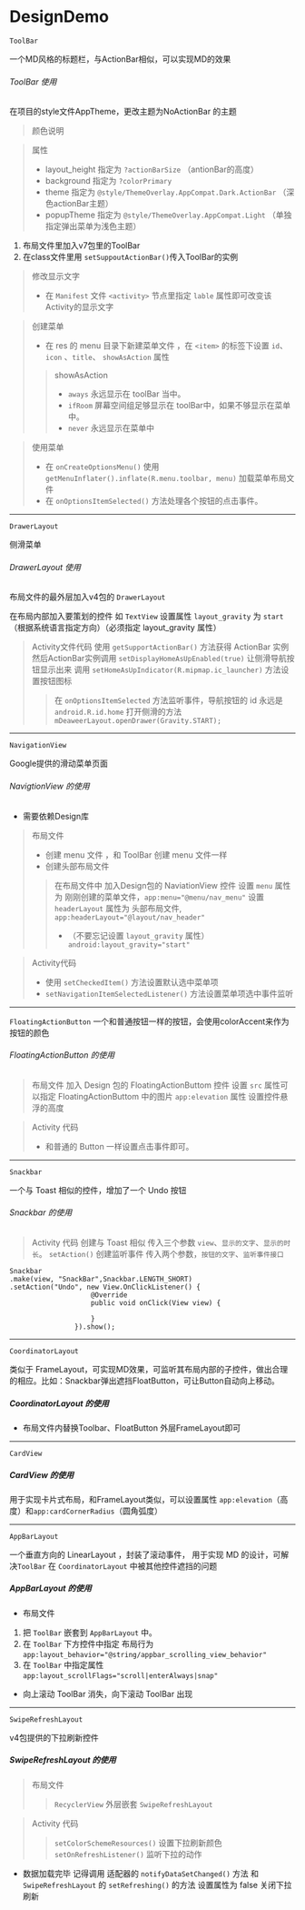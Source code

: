 # DesignDemo

`ToolBar`

一个MD风格的标题栏，与ActionBar相似，可以实现MD的效果
###### ToolBar 使用

在项目的style文件AppTheme，更改主题为NoActionBar 的主题
>颜色说明

>属性
>* layout_height 指定为 `?actionBarSize` （antionBar的高度）
>* background 指定为 `?colorPrimary`
>* theme 指定为 `@style/ThemeOverlay.AppCompat.Dark.ActionBar` （深色actionBar主题）
>* popupTheme 指定为 `@style/ThemeOverlay.AppCompat.Light` （单独指定弹出菜单为浅色主题）

1. 布局文件里加入v7包里的ToolBar
1. 在class文件里用 `setSuppoutActionBar()`传入ToolBar的实例
>修改显示文字
>* 在 `Manifest` 文件 `<activity>` 节点里指定 `lable` 属性即可改变该Activity的显示文字

>创建菜单
>* 在 res 的 menu 目录下新建菜单文件 ，在 `<item>` 的标签下设置 `id`、`icon` 、`title`、
`showAsAction` 属性
>>showAsAction
>>* `aways` 永远显示在 toolBar 当中。
>>* `ifRoom` 屏幕空间组足够显示在 toolBar中，如果不够显示在菜单中。
>>* `never` 永远显示在菜单中

>使用菜单
>* 在 `onCreateOptionsMenu()` 使用 `getMenuInflater().inflate(R.menu.toolbar, menu)`
加载菜单布局文件
>* 在 `onOptionsItemSelected()` 方法处理各个按钮的点击事件。

---
`DrawerLayout`

侧滑菜单
###### DrawerLayout 使用
布局文件的最外层加入v4包的 `DrawerLayout`

在布局内部加入要策划的控件 如 `TextView` 设置属性 `layout_gravity` 为
`start` （根据系统语言指定方向）（必须指定 layout_gravity 属性）
>Activity文件代码
使用 `getSupportActionBar()` 方法获得 ActionBar 实例
然后ActionBar实例调用 `setDisplayHomeAsUpEnabled(true)` 让侧滑导航按钮显示出来
调用 `setHomeAsUpIndicator(R.mipmap.ic_launcher)` 方法设置按钮图标
>>在 `onOptionsItemSelected` 方法监听事件，导航按钮的 id 永远是 `android.R.id.home`
   打开侧滑的方法 `mDeaweerLayout.openDrawer(Gravity.START);`
   ---
`NavigationView`

Google提供的滑动菜单页面
###### NavigtionView 的使用
* 需要依赖Design库
>布局文件
>* 创建 menu 文件 ，和 ToolBar 创建 menu 文件一样
>* 创建头部布局文件
>> 在布局文件中 加入Design包的 NaviationView 控件
>> 设置 `menu` 属性为 刚刚创建的菜单文件，`app:menu="@menu/nav_menu"`
>> 设置 `headerLayout` 属性为 头部布局文件, `app:headerLayout="@layout/nav_header"`
>> * （不要忘记设置 `layout_gravity` 属性）` android:layout_gravity="start"`

>Activity代码
>* 使用 `setCheckedItem()` 方法设置默认选中菜单项
>* `setNavigationItemSelectedListener()`  方法设置菜单项选中事件监听
---
`FloatingActionButton`
一个和普通按钮一样的按钮，会使用colorAccent来作为按钮的颜色
###### FloatingActionButton 的使用
>布局文件 
> 加入 Design 包的 FloatingActionButtom 控件
> 设置 `src` 属性可以指定 FloatingActionButtom 中的图片
> `app:elevation` 属性 设置控件悬浮的高度

>Activity 代码
>* 和普通的 Button 一样设置点击事件即可。
---
`Snackbar`

一个与 Toast 相似的控件，增加了一个 Undo 按钮
###### Snackbar 的使用
>Activity 代码
>创建与 Toast 相似 传入三个参数 `view`、`显示的文字`、`显示的时长`。
>`setAction()` 创建监听事件 传入两个参数，`按钮的文字`、`监听事件接口`

``` stylus 
Snackbar
.make(view, "SnackBar",Snackbar.LENGTH_SHORT)
.setAction("Undo", new View.OnClickListener() {
                    @Override
                    public void onClick(View view) {
                    
                    }
                }).show();
```

---
`CoordinatorLayout`

类似于 FrameLayout，可实现MD效果，可监听其布局内部的子控件，做出合理的相应。比如：Snackbar弹出遮挡FloatButton，可让Button自动向上移动。

##### CoordinatorLayout 的使用

* 布局文件内替换Toolbar、FloatButton 外层FrameLayout即可

---
`CardView`
##### CardView 的使用
用于实现卡片式布局，和FrameLayout类似，可以设置属性 `app:elevation`（高度）和`app:cardCornerRadius`（圆角弧度）

---
`AppBarLayout`

一个垂直方向的 LinearLayout ，封装了滚动事件， 用于实现 MD 的设计，可解决`ToolBar` 在 `CoordinatorLayout` 中被其他控件遮挡的问题 

##### AppBarLayout 的使用
* 布局文件
1. 把 `ToolBar` 嵌套到 `AppBarLayout` 中。
2. 在 `ToolBar` 下方控件中指定 布局行为 `app:layout_behavior="@string/appbar_scrolling_view_behavior"` 
3. 在 `ToolBar` 中指定属性 `app:layout_scrollFlags="scroll|enterAlways|snap"`

* 向上滚动 ToolBar 消失，向下滚动 ToolBar 出现

---
`SwipeRefreshLayout`

v4包提供的下拉刷新控件

##### SwipeRefreshLayout 的使用

>布局文件
>> `RecyclerView` 外层嵌套 `SwipeRefreshLayout` 

>Activity 代码
>> `setColorSchemeResources()` 设置下拉刷新颜色
>> `setOnRefreshListener()` 监听下拉的动作

* 数据加载完毕 记得调用 适配器的 `notifyDataSetChanged()` 方法 和 `SwipeRefreshLayout`  的 `setRefreshing()` 的方法 设置属性为 false 关闭下拉刷新